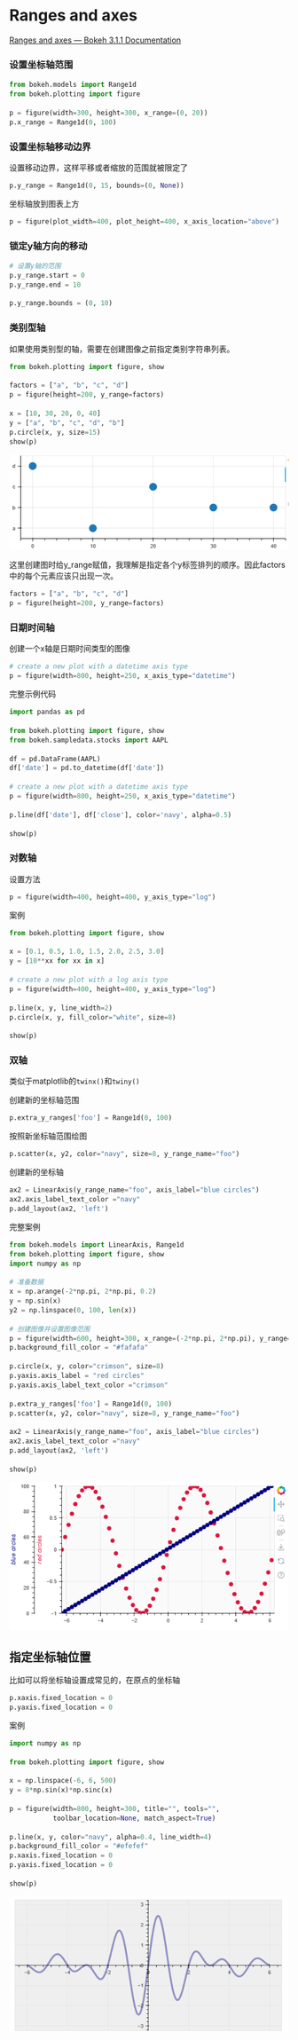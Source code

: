 # Ranges and axes

[Ranges and axes — Bokeh 3.1.1 Documentation](https://docs.bokeh.org/en/latest/docs/user_guide/basic/axes.html)

### 设置坐标轴范围

```python
from bokeh.models import Range1d
from bokeh.plotting import figure

p = figure(width=300, height=300, x_range=(0, 20))
p.x_range = Range1d(0, 100)
```

### 设置坐标轴移动边界

设置移动边界，这样平移或者缩放的范围就被限定了

```python
p.y_range = Range1d(0, 15, bounds=(0, None))
```

坐标轴放到图表上方

```python
p = figure(plot_width=400, plot_height=400, x_axis_location="above")

```

### 锁定y轴方向的移动

```python
# 设置y轴的范围
p.y_range.start = 0
p.y_range.end = 10

p.y_range.bounds = (0, 10)
```



### 类别型轴

如果使用类别型的轴，需要在创建图像之前指定类别字符串列表。

```python
from bokeh.plotting import figure, show

factors = ["a", "b", "c", "d"]
p = figure(height=200, y_range=factors)

x = [10, 30, 20, 0, 40]
y = ["a", "b", "c", "d", "b"]
p.circle(x, y, size=15)
show(p)
```

![image-20230519155912799](images/image-20230519155912799.png)

这里创建图时给y_range赋值，我理解是指定各个y标签排列的顺序。因此factors中的每个元素应该只出现一次。

```python
factors = ["a", "b", "c", "d"]
p = figure(height=200, y_range=factors)
```



### 日期时间轴

创建一个x轴是日期时间类型的图像

```python
# create a new plot with a datetime axis type
p = figure(width=800, height=250, x_axis_type="datetime")
```

完整示例代码

```python
import pandas as pd

from bokeh.plotting import figure, show
from bokeh.sampledata.stocks import AAPL

df = pd.DataFrame(AAPL)
df['date'] = pd.to_datetime(df['date'])

# create a new plot with a datetime axis type
p = figure(width=800, height=250, x_axis_type="datetime")

p.line(df['date'], df['close'], color='navy', alpha=0.5)

show(p)
```

### 对数轴

设置方法

```python
p = figure(width=400, height=400, y_axis_type="log")
```

案例

```python
from bokeh.plotting import figure, show

x = [0.1, 0.5, 1.0, 1.5, 2.0, 2.5, 3.0]
y = [10**xx for xx in x]

# create a new plot with a log axis type
p = figure(width=400, height=400, y_axis_type="log")

p.line(x, y, line_width=2)
p.circle(x, y, fill_color="white", size=8)

show(p)
```

### 双轴

类似于matplotlib的`twinx()`和`twiny()`

创建新的坐标轴范围

```python
p.extra_y_ranges['foo'] = Range1d(0, 100)
```

按照新坐标轴范围绘图

```python
p.scatter(x, y2, color="navy", size=8, y_range_name="foo")
```

创建新的坐标轴

```python
ax2 = LinearAxis(y_range_name="foo", axis_label="blue circles")
ax2.axis_label_text_color ="navy"
p.add_layout(ax2, 'left')
```

完整案例

```python
from bokeh.models import LinearAxis, Range1d
from bokeh.plotting import figure, show
import numpy as np

# 准备数据
x = np.arange(-2*np.pi, 2*np.pi, 0.2)
y = np.sin(x)
y2 = np.linspace(0, 100, len(x))

# 创建图像并设置图像范围
p = figure(width=600, height=300, x_range=(-2*np.pi, 2*np.pi), y_range=(-1, 1))
p.background_fill_color = "#fafafa"

p.circle(x, y, color="crimson", size=8)
p.yaxis.axis_label = "red circles"
p.yaxis.axis_label_text_color ="crimson"

p.extra_y_ranges['foo'] = Range1d(0, 100)
p.scatter(x, y2, color="navy", size=8, y_range_name="foo")

ax2 = LinearAxis(y_range_name="foo", axis_label="blue circles")
ax2.axis_label_text_color ="navy"
p.add_layout(ax2, 'left')

show(p)
```

![image-20230519160927186](images/image-20230519160927186.png)

## 指定坐标轴位置

比如可以将坐标轴设置成常见的，在原点的坐标轴

```python
p.xaxis.fixed_location = 0
p.yaxis.fixed_location = 0
```

案例

```python
import numpy as np

from bokeh.plotting import figure, show

x = np.linspace(-6, 6, 500)
y = 8*np.sin(x)*np.sinc(x)

p = figure(width=800, height=300, title="", tools="",
           toolbar_location=None, match_aspect=True)

p.line(x, y, color="navy", alpha=0.4, line_width=4)
p.background_fill_color = "#efefef"
p.xaxis.fixed_location = 0
p.yaxis.fixed_location = 0

show(p)
```

![image-20230519161451975](images/image-20230519161451975.png)